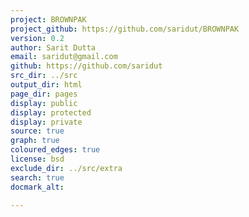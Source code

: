 ```yaml
---
project: BROWNPAK
project_github: https://github.com/saridut/BROWNPAK
version: 0.2
author: Sarit Dutta
email: saridut@gmail.com
github: https://github.com/saridut
src_dir: ../src
output_dir: html
page_dir: pages
display: public
display: protected
display: private
source: true
graph: true
coloured_edges: true
license: bsd
exclude_dir: ../src/extra
search: true
docmark_alt:

---
```

